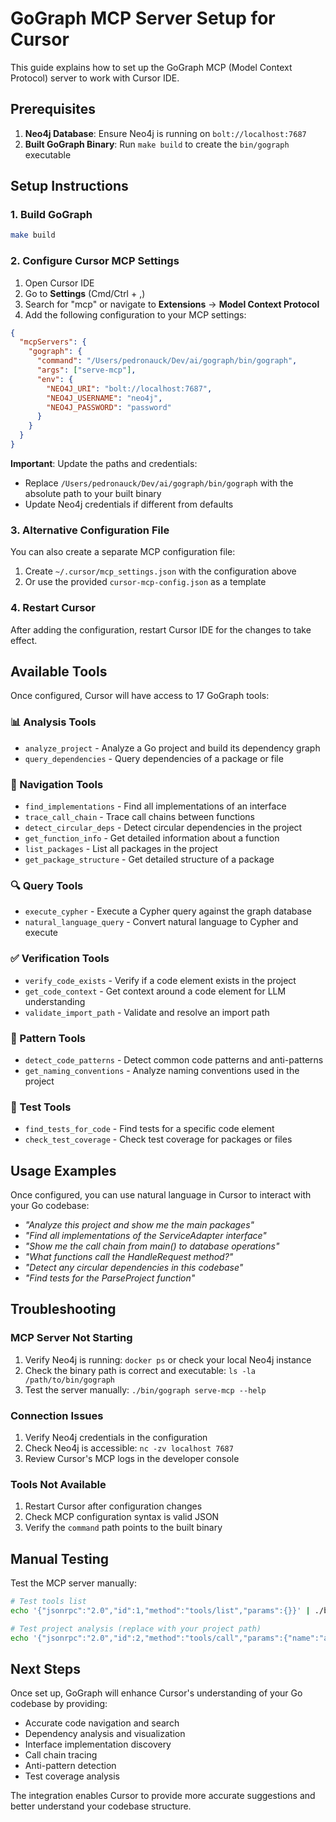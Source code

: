 # GoGraph MCP Server Setup for Cursor

This guide explains how to set up the GoGraph MCP (Model Context Protocol) server to work with Cursor IDE.

## Prerequisites

1. **Neo4j Database**: Ensure Neo4j is running on `bolt://localhost:7687`
2. **Built GoGraph Binary**: Run `make build` to create the `bin/gograph` executable

## Setup Instructions

### 1. Build GoGraph

```bash
make build
```

### 2. Configure Cursor MCP Settings

1. Open Cursor IDE
2. Go to **Settings** (Cmd/Ctrl + ,)
3. Search for "mcp" or navigate to **Extensions** → **Model Context Protocol**
4. Add the following configuration to your MCP settings:

```json
{
  "mcpServers": {
    "gograph": {
      "command": "/Users/pedronauck/Dev/ai/gograph/bin/gograph",
      "args": ["serve-mcp"],
      "env": {
        "NEO4J_URI": "bolt://localhost:7687",
        "NEO4J_USERNAME": "neo4j",
        "NEO4J_PASSWORD": "password"
      }
    }
  }
}
```

**Important**: Update the paths and credentials:
- Replace `/Users/pedronauck/Dev/ai/gograph/bin/gograph` with the absolute path to your built binary
- Update Neo4j credentials if different from defaults

### 3. Alternative Configuration File

You can also create a separate MCP configuration file:

1. Create `~/.cursor/mcp_settings.json` with the configuration above
2. Or use the provided `cursor-mcp-config.json` as a template

### 4. Restart Cursor

After adding the configuration, restart Cursor IDE for the changes to take effect.

## Available Tools

Once configured, Cursor will have access to 17 GoGraph tools:

### 📊 Analysis Tools
- `analyze_project` - Analyze a Go project and build its dependency graph
- `query_dependencies` - Query dependencies of a package or file

### 🧭 Navigation Tools  
- `find_implementations` - Find all implementations of an interface
- `trace_call_chain` - Trace call chains between functions
- `detect_circular_deps` - Detect circular dependencies in the project
- `get_function_info` - Get detailed information about a function
- `list_packages` - List all packages in the project
- `get_package_structure` - Get detailed structure of a package

### 🔍 Query Tools
- `execute_cypher` - Execute a Cypher query against the graph database
- `natural_language_query` - Convert natural language to Cypher and execute

### ✅ Verification Tools
- `verify_code_exists` - Verify if a code element exists in the project
- `get_code_context` - Get context around a code element for LLM understanding
- `validate_import_path` - Validate and resolve an import path

### 🎯 Pattern Tools
- `detect_code_patterns` - Detect common code patterns and anti-patterns
- `get_naming_conventions` - Analyze naming conventions used in the project

### 🧪 Test Tools
- `find_tests_for_code` - Find tests for a specific code element
- `check_test_coverage` - Check test coverage for packages or files

## Usage Examples

Once configured, you can use natural language in Cursor to interact with your Go codebase:

- *"Analyze this project and show me the main packages"*
- *"Find all implementations of the ServiceAdapter interface"*
- *"Show me the call chain from main() to database operations"*
- *"What functions call the HandleRequest method?"*
- *"Detect any circular dependencies in this codebase"*
- *"Find tests for the ParseProject function"*

## Troubleshooting

### MCP Server Not Starting
1. Verify Neo4j is running: `docker ps` or check your local Neo4j instance
2. Check the binary path is correct and executable: `ls -la /path/to/bin/gograph`
3. Test the server manually: `./bin/gograph serve-mcp --help`

### Connection Issues
1. Verify Neo4j credentials in the configuration
2. Check Neo4j is accessible: `nc -zv localhost 7687`
3. Review Cursor's MCP logs in the developer console

### Tools Not Available
1. Restart Cursor after configuration changes
2. Check MCP configuration syntax is valid JSON
3. Verify the `command` path points to the built binary

## Manual Testing

Test the MCP server manually:

```bash
# Test tools list
echo '{"jsonrpc":"2.0","id":1,"method":"tools/list","params":{}}' | ./bin/gograph serve-mcp

# Test project analysis (replace with your project path)
echo '{"jsonrpc":"2.0","id":2,"method":"tools/call","params":{"name":"analyze_project","arguments":{"project_path":".","project_id":"test-project"}}}' | ./bin/gograph serve-mcp
```

## Next Steps

Once set up, GoGraph will enhance Cursor's understanding of your Go codebase by providing:
- Accurate code navigation and search
- Dependency analysis and visualization  
- Interface implementation discovery
- Call chain tracing
- Anti-pattern detection
- Test coverage analysis

The integration enables Cursor to provide more accurate suggestions and better understand your codebase structure.